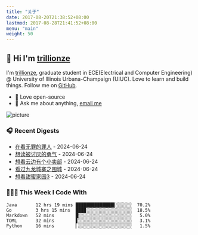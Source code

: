 ```yaml
---
title: "关于"
date: 2017-08-20T21:38:52+08:00
lastmod: 2017-08-28T21:41:52+08:00
menu: "main"
weight: 50
---
```


## 👋 Hi I'm [trillionze](https://www.trillionze.com)

I'm [trillionze](https://www.trillionze.com), graduate student in ECE(Electrical and Computer Engineering) @ University of Illinois Urbana-Champaign (UIUC). Love to learn and build things. Follow me on [GitHub](https://github.com/trillionze).

- 💼 Love open-source
- 💬 Ask me about anything, [email me](trillionze@163.com)

![picture](https://image.pseudoyu.com/images/dino.gif)

### 🎧 Recent Digests

<!-- douban starts -->
* <a href='http://movie.douban.com/subject/36181105/' target='_blank'>在看无罪的罪人</a> - 2024-06-24
* <a href='https://book.douban.com/subject/26369699/' target='_blank'>想读被讨厌的勇气</a> - 2024-06-24
* <a href='http://movie.douban.com/subject/36089988/' target='_blank'>想看云边有个小卖部</a> - 2024-06-24
* <a href='http://movie.douban.com/subject/24284175/' target='_blank'>看过九龙城寨之围城</a> - 2024-06-24
* <a href='http://movie.douban.com/subject/35929861/' target='_blank'>想看甜蜜家园3</a> - 2024-06-24
<!-- douban ends -->

### 👨🏻‍💻 This Week I Code With

<!-- code_time starts -->

```text
Java       12 hrs 19 mins ██████████████▋░░░░░░  70.2%
Go         3 hrs 15 mins  ███▉░░░░░░░░░░░░░░░░░  18.5%
Markdown   52 mins        █░░░░░░░░░░░░░░░░░░░░   5.0%
TOML       32 mins        ▋░░░░░░░░░░░░░░░░░░░░   3.1%
Python     16 mins        ▎░░░░░░░░░░░░░░░░░░░░   1.5%
```

<!-- code_time ends -->